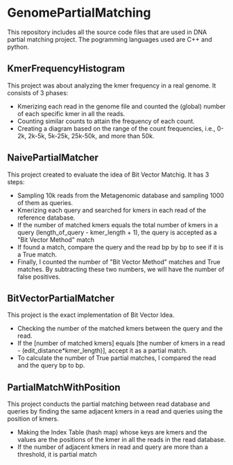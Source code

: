 # GenomePartialMatching
This repository includes all the source code files that are used in DNA partial matching project. The pogramming languages used are C++ and python.

## KmerFrequencyHistogram
 This project was about analyzing the kmer frequency in a real genome. It consists of 3 phases:
   - Kmerizing each read in the genome file and counted the (global) number of each specific kmer in all the reads. 
   - Counting similar counts to attain the frequency of each count. 
   - Creating a diagram based on the range of the count frequencies, i.e., 0-2k, 2k-5k, 5k-25k, 25k-50k, and more than 50k. 

## NaivePartialMatcher
This project created to evaluate the idea of Bit Vector Matchig. It has 3 steps:
   - Sampling 10k reads from the Metagenomic database and sampling 1000 of them as queries. 
   - Kmerizing each query and searched for kmers in each read of the reference database. 
   - If the number of matched kmers equals the total number of kmers in a query (length_of_query - kmer_length + 1), the query is accepted as a "Bit Vector Method" match
   - If found a match, compare the query and the read bp by bp to see if it is a True match. 
   - Finally, I counted the number of "Bit Vector Method" matches and True matches. By subtracting these two numbers, we will have the number of false positives.

## BitVectorPartialMatcher
This project is the exact implementation of Bit Vector Idea.
   - Checking the number of the matched kmers between the query and the read. 
   - If the [number of matched kmers] equals [the number of kmers in a read - (edit_distance*kmer_length)], accept it as a partial match.
   - To calculate the number of True partial matches, I compared the read and the query bp to bp. 

## PartialMatchWithPosition
This project conducts the partial matching between read database and queries by finding the same adjacent kmers in a read and queries using the position of kmers.
- Making the Index Table (hash map) whose keys are kmers and the values are the positions of the kmer in all the reads in the read database.
- If the number of adjacent kmers in read and query are more than a threshold, it is partial match
